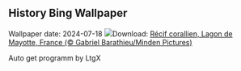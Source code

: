 ## History Bing Wallpaper
Wallpaper date: 2024-07-18
![](https://www.bing.com/th?id=OHR.MayotteCoral_FR-FR3285872398_UHD.jpg&w=1000)Download: [Récif corallien, Lagon de Mayotte, France (© Gabriel Barathieu/Minden Pictures)](https://www.bing.com/th?id=OHR.MayotteCoral_FR-FR3285872398_UHD.jpg)

Auto get programm by LtgX
